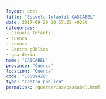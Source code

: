 ```yaml
---
layout: post
title: "Escuela Infantil CASCABEL"
date: 2017-09-20 20:57:05 +0200
categories:
- Escuela Infantil
- cuenca
- cuenca
- Centro público
- guarderia
name: "CASCABEL"
province: "Cuenca"
location: "Cuenca"
code: "16009428"
type: "Centro público"
permalink: /guarderias/cascabel.html
---
```

